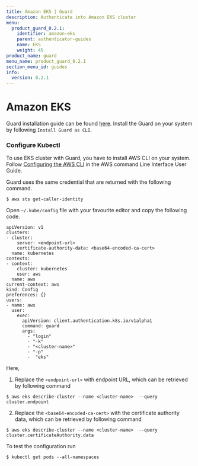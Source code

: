 ```yaml
---
title: Amazon EKS | Guard
description: Authenticate into Amazon EKS cluster
menu:
  product_guard_0.2.1:
    identifier: amazon-eks
    parent: authenticator-guides
    name: EKS
    weight: 45
product_name: guard
menu_name: product_guard_0.2.1
section_menu_id: guides
info:
  version: 0.2.1
---
```


# Amazon EKS

Guard installation guide can be found [here](/products/guard/0.2.1/setup/install). Install the Guard on your system by following `Install Guard as CLI`.

### Configure Kubectl

To use EKS cluster with Guard, you have to install AWS CLI on your system. Follow [Configuring the AWS CLI](https://docs.aws.amazon.com/cli/latest/userguide/cli-chap-getting-started.html) in the AWS command Line Interface User Guide.

Guard uses the same credential that are returned with the following command.

```console
$ aws sts get-caller-identity
```

Open `~/.kube/config` file with your favourite editor and copy the following code.

```console
apiVersion: v1
clusters:
- cluster:
    server: <endpoint-url>
    certificate-authority-data: <base64-encoded-ca-cert>
  name: kubernetes
contexts:
- context:
    cluster: kubernetes
    user: aws
  name: aws
current-context: aws
kind: Config
preferences: {}
users:
- name: aws
  user:
    exec:
      apiVersion: client.authentication.k8s.io/v1alpha1
      command: guard
      args:
        - "login"
        - "-k"
        - "<cluster-name>"
        - "-p"
        -  "eks"
```

Here,
1. Replace the `<endpoint-url>` with endpoint URL, which can be retrieved by following command
```console
$ aws eks describe-cluster --name <cluster-name>  --query cluster.endpoint
```

2. Replace the `<base64-encoded-ca-cert>` with the certificate authority data, which can be retrieved by following command
```console
$ aws eks describe-cluster --name <cluster-name>  --query cluster.certificateAuthority.data
```

To test the configuration run
```console
$ kubectl get pods --all-namespaces
```